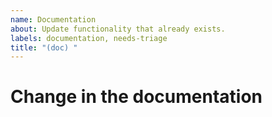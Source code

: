 ```yaml
---
name: Documentation
about: Update functionality that already exists.
labels: documentation, needs-triage
title: "(doc) "
---
```


# Change in the documentation
<!--
What should we add/remove/update in the documentation
-->

